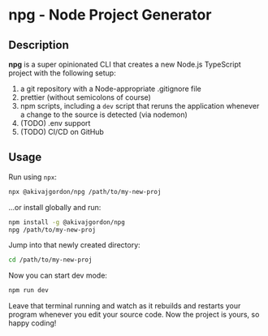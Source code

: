 # npg - Node Project Generator

## Description

**npg** is a super opinionated CLI that creates a new Node.js TypeScript project with the following setup:

1. a git repository with a Node-appropriate .gitignore file
2. prettier (without semicolons of course)
3. npm scripts, including a `dev` script that reruns the application whenever a change to the source is detected (via nodemon)
4. (TODO) .env support
5. (TODO) CI/CD on GitHub

## Usage

Run using `npx`:

```sh
npx @akivajgordon/npg /path/to/my-new-proj
```

...or install globally and run:

```sh
npm install -g @akivajgordon/npg
npg /path/to/my-new-proj
```

Jump into that newly created directory:

```sh
cd /path/to/my-new-proj
```

Now you can start dev mode:

```sh
npm run dev
```

Leave that terminal running and watch as it rebuilds and restarts your program whenever you edit your source code. Now the project is yours, so happy coding!
